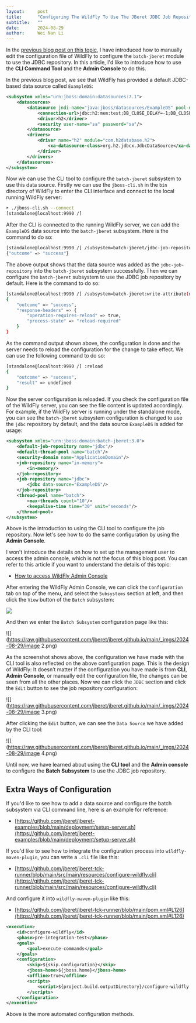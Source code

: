 ```yaml
---
layout:     post
title:      "Configuring The WildFly To Use The JBeret JDBC Job Repository (Part 2)"
subtitle:   ""
date:       2024-08-29
author:     Wei Nan Li
---
```



In the [previous blog post on this topic](https://jberet.org/configure-jberet-wildfly-jdbc-job-repo/), I have introduced how to manually edit the configuration file of WildFly to configure the `batch-jberet` module to use the JDBC repository. In this article, I'd like to introduce how to use the **CLI Command Tool** and the **Admin Console** to do this.

In the previous blog post, we see that WildFly has provided a default JDBC-based data source called `ExampleDS`:

```xml
<subsystem xmlns="urn:jboss:domain:datasources:7.1">
    <datasources>
        <datasource jndi-name="java:jboss/datasources/ExampleDS" pool-name="ExampleDS" enabled="true" use-java-context="true" statistics-enabled="${wildfly.datasources.statistics-enabled:${wildfly.statistics-enabled:false}}">
            <connection-url>jdbc:h2:mem:test;DB_CLOSE_DELAY=-1;DB_CLOSE_ON_EXIT=FALSE;MODE=${wildfly.h2.compatibility.mode:REGULAR}</connection-url>
            <driver>h2</driver>
            <security user-name="sa" password="sa"/>
        </datasource>
        <drivers>
            <driver name="h2" module="com.h2database.h2">
                <xa-datasource-class>org.h2.jdbcx.JdbcDataSource</xa-datasource-class>
            </driver>
        </drivers>
    </datasources>
</subsystem>
```

Now we can use the CLI tool to configure the `batch-jberet` subsystem to use this data source. Firstly we can use the `jboss-cli.sh` in the `bin` directory of WildFly to enter the CLI interface and connect to the local running WildFly server:

```bash
➤ ./jboss-cli.sh --connect
[standalone@localhost:9990 /]
```

After the CLI is connected to the running WildFly server, we can add the `ExampleDS` data source into the `batch-jberet` subsystem. Here is the command to do so:

```bash
[standalone@localhost:9990 /] /subsystem=batch-jberet/jdbc-job-repository=jdbc:add(data-source=ExampleDS)
{"outcome" => "success"}
```

The above output shows that the data source was added as the `jdbc-job-repository` into the `batch-jberet` subsystem successfully. Then we can configure the `batch-jberet` subsystem to use the JDBC job repository by default. Here is the command to do so:

```bash
[standalone@localhost:9990 /] /subsystem=batch-jberet:write-attribute(name=default-job-repository,value=jdbc)
{
    "outcome" => "success",
    "response-headers" => {
        "operation-requires-reload" => true,
        "process-state" => "reload-required"
    }
}
```

As the command output shown above, the configuration is done and the server needs to reload the configuration for the change to take effect. We can use the following command to do so:

```bash
[standalone@localhost:9990 /] :reload
{
    "outcome" => "success",
    "result" => undefined
}
```

Now the server configuration is reloaded. If you check the configuration file of the WildFly server, you can see the file content is updated accordingly. For example, if the WildFly server is running under the standalone mode, you can see the `batch-jberet` subsystem configuration is changed to use the `jdbc` repository by default, and the data source `ExampleDS` is added for usage:

```xml
<subsystem xmlns="urn:jboss:domain:batch-jberet:3.0">
    <default-job-repository name="jdbc"/>
    <default-thread-pool name="batch"/>
    <security-domain name="ApplicationDomain"/>
    <job-repository name="in-memory">
        <in-memory/>
    </job-repository>
    <job-repository name="jdbc">
        <jdbc data-source="ExampleDS"/>
    </job-repository>
    <thread-pool name="batch">
        <max-threads count="10"/>
        <keepalive-time time="30" unit="seconds"/>
    </thread-pool>
</subsystem>
```

Above is the introduction to using the CLI tool to configure the job repository. Now let's see how to do the same configuration by using the **Admin Console**.

I won't introduce the details on how to set up the management user to access the admin console, which is not the focus of this blog post. You can refer to this article if you want to understand the details of this topic:

- [How to access WildFly Admin Console](https://www.mastertheboss.com/jbossas/jboss-configuration/how-to-access-wildfly-admin-console/)

After entering the WildFly Admin Console, we can click the `Configuration` tab on top of the menu, and select the `Subsystems` section at left, and then click the `View` button of the `Batch` subsystem:

![](https://raw.githubusercontent.com/jberet/jberet.github.io/main/_imgs/2024-08-29/image.png)

And then we enter the `Batch Subsystem` configuration page like this:

![](https://raw.githubusercontent.com/jberet/jberet.github.io/main/_imgs/2024-08-29/image 2.png)

As the screenshot shows above, the configuration we have made with the CLI tool is also reflected on the above configuration page. This is the design of WildFly: It doesn’t matter if the configuration you have made is from **CLI**, **Admin Console**, or manually edit the configuration file, the changes can be seen from all the other places. Now we can click the `JDBC` section and click the `Edit` button  to see the job repository configuration:

![](https://raw.githubusercontent.com/jberet/jberet.github.io/main/_imgs/2024-08-29/image 3.png)

After clicking the `Edit` button, we can see the `Data Source` we have added by the CLI tool:

![](https://raw.githubusercontent.com/jberet/jberet.github.io/main/_imgs/2024-08-29/image 4.png)

Until now, we have learned about using the **CLI tool** and the **Admin console** to configure the **Batch Subsystem** to use the JDBC job repository.

## Extra Ways of Configuration

If you'd like to see how to add a data source and configure the batch subsystem via CLI command line, here is an example for reference:

- [https://github.com/jberet/jberet-examples/blob/main/deployment/setup-server.sh](https://github.com/jberet/jberet-examples/blob/main/deployment/setup-server.sh)

If you'd like to see how to integrate the configuration process into `wildfly-maven-plugin`, you can write a `.cli` file like this:

- [https://github.com/jberet/jberet-tck-runner/blob/main/src/main/resources/configure-wildfly.cli](https://github.com/jberet/jberet-tck-runner/blob/main/src/main/resources/configure-wildfly.cli)

And configure it into `wildfly-maven-plugin` like this:

- [https://github.com/jberet/jberet-tck-runner/blob/main/pom.xml#L126](https://github.com/jberet/jberet-tck-runner/blob/main/pom.xml#L126)

```xml
<execution>
    <id>configure-wildfly</id>
    <phase>pre-integration-test</phase>
    <goals>
        <goal>execute-commands</goal>
    </goals>
    <configuration>
        <skip>${skip.configuration}</skip>
        <jboss-home>${jboss.home}</jboss-home>
        <offline>true</offline>
        <scripts>
            <script>${project.build.outputDirectory}/configure-wildfly.cli</script>
        </scripts>
    </configuration>
</execution>
```

Above is the more automated configuration methods.